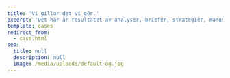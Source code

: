```yaml
---
title: 'Vi gillar det vi gör.'
excerpt: 'Det här är resultatet av analyser, briefer, strategier, manus, Slack-konversationer, postit-lappar, hackathon, kaffekoppar, skisser … Ja, du fattar. Det här är case som visar vad vi gör.'
template: cases
redirect_from:
  - case.html
seo:
  title: null
  description: null
  image: /media/uploads/default-og.jpg
---
```

